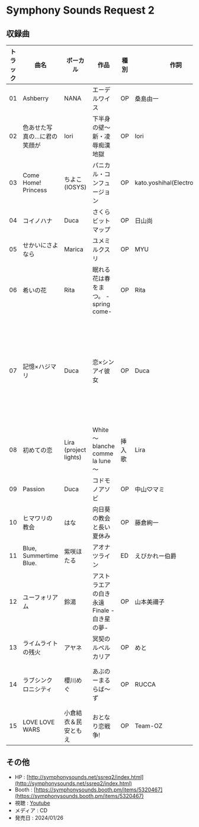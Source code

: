 # Symphony Sounds Request 2

## 収録曲

| トラック | 曲名 | ボーカル | 作品 | 種別 | 作詞 | 作曲 | 編曲 | その他 | 年 |
|---|---|---|---|---|---|---|---|---|---|
| 01 | Ashberry | NANA | エーデルワイス | OP | 桑島由一 | milktub | ms-jacky |  | 2006 |
| 02 | 色あせた写真の…に君の笑顔が | Iori | 下半身の壁～新・凌辱痴漢地獄 | OP | Iori | A-LT-Z / K2 |  |  | 2005 |
| 03 | Come Home! Princess | ちよこ(IOSYS) | パニカル・コンフュージョン | OP | kato.yoshihal(Electro.muster) | Taishi(Electro.muster) | Taishi(Electro.muster) | ギター：鈴木洋輔(Electro.muster)<br>サウンドプロデューサー：Taishi(Electro.muster) | 2015 |
| 04 | コイノハナ | Duca | さくらビットマップ | OP | 日山尚 | HIR | HIR |  | 2010 |
| 05 | せかいにさよなら | Marica | ユメミルクスリ | OP | MYU | Funczion |  |  | 2005 |
| 06 | 希いの花 | Rita | 眠れる花は春をまつ。 -spring come- | OP | Rita | 新井健史 | 新井健史 | ギタ―：寺前甲<br>サックス：UYE!<br>コーラス：文月りく | 2011 |
| 07 | 記憶×ハジマリ | Duca | 恋×シンアイ彼女 | OP | Duca | 宮崎京一 | 宮崎京一 | Guitar,Bass,All other instruments: 宮崎京一<br>Recording Engineer: 三原典子<br>Mixing Engineer: 土井潤一<br>Recorded at MB-ONE studio<br>Mixed at MB-ONE studio<br>Director　三原典子<br>Sound Producer　土井潤一 | 2015 |
| 08 | 初めての恋 | Lira (project lights) | White ～blanche comme la lune～ | 挿入歌 | Lira | maru | 溝呂木 奏・maru |  | 2011 |
| 09 | Passion | Duca | コドモノアソビ | OP | 中山♡マミ | Meis Clauson | Meis Clauson |  | 2015 |
| 10 | ヒマワリの教会 | はな | 向日葵の教会と長い夏休み | OP | 藤倉絢一 | 松本文紀 | 松本文紀 |  | 2013 |
| 11 | Blue, Summertime Blue. | 紫咲ほたる | アオナツライン | ED | えびかれー伯爵 | えびかれー伯爵 | えびかれー伯爵 |  | 2019 |
| 12 | ユーフォリアム | 鈴湯 | アストラエアの白き永遠 Finale -白き星の夢- | OP | 山本美禰子 | 小高光太郎 UiNA | 小高光太郎 | Strings Arrangement：藤井亮太 | 2017 |
| 13 | ライムライトの残火 | アヤネ | 冥契のルペルカリア | OP | めと | めと | めと | 制作：ウグイスカグラ | 2021 |
| 14 | ラブシンクロニシティ | 櫻川めぐ | あぶのーまるらば～ず | OP | RUCCA | 矢鴇つかさ(Arte Refact) | 矢鴇つかさ(Arte Refact) | Guitar：佐々木正明<br>Bass：小林修己<br>Recording＆Mixing Engineer：菊池司(Arte Refact) | 2017 |
| 15 | LOVE LOVE WARS | 小倉結衣＆民安ともえ | おとなり恋戦争! | OP | Team-OZ | Team-OZ | 伊藤ミツヤ |  | 2014 |

## その他

- HP : [http://symphonysounds.net/ssreq2/index.html](http://symphonysounds.net/ssreq2/index.html)
- Booth : [https://symphonysounds.booth.pm/items/5320467](https://symphonysounds.booth.pm/items/5320467)
- 視聴 : [Youtube](https://www.youtube.com/watch?v=n5D4eTAv-14)
- メディア : CD
- 発売日 : 2024/01/26
